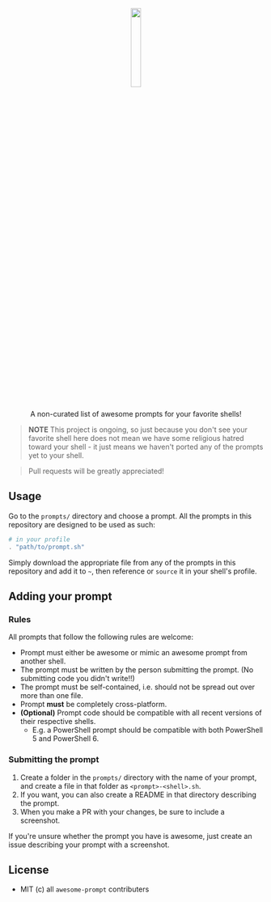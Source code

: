 <p align="center">
    <img src="https://lptstr.github.io/lptstr-images/proj/awesome-prompts/logo.jpg" width="20%" />
</p>
<p align="center">
    A non-curated list of awesome prompts for your favorite shells!
</p>

> **NOTE** This project is ongoing, so just because you don't see your favorite shell here does not mean we have some religious hatred toward your shell - it just means we haven't ported any of the prompts yet to your shell.

> Pull requests will be greatly appreciated!

## Usage
Go to the `prompts/` directory and choose a prompt.
All the prompts in this repository are designed to be used as such:
```powershell
# in your profile
. "path/to/prompt.sh"
```
Simply download the appropriate file from any of the prompts in this repository and add it to `~`, then reference or `source` it in your shell's profile.

## Adding your prompt
### Rules
All prompts that follow the following rules are welcome:
- Prompt must either be awesome or mimic an awesome prompt from another shell.
- The prompt must be written by the person submitting the prompt. (No submitting code you didn't write!!)
- The prompt must be self-contained, i.e. should not be spread out over more than one file.
- Prompt **must** be completely cross-platform.
- **(Optional)** Prompt code should be compatible with all recent versions of their respective shells.
    - E.g. a PowerShell prompt should be compatible with both PowerShell 5 and PowerShell 6.

### Submitting the prompt
1. Create a folder in the `prompts/` directory with the name of your prompt, and create a file in that folder as `<prompt>-<shell>.sh`. 
2. If you want, you can also create a README in that directory describing the prompt. 
3. When you make a PR with your changes, be sure to include a screenshot.

If you're unsure whether the prompt you have is awesome, just create an issue describing your prompt with a screenshot.

## License
- MIT (c) all `awesome-prompt` contributers
